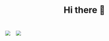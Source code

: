 <h1 class="bigText" align="center">Hi there 👋</h1>

<br>

<p class="images">
    <img class="score" src="https://github-readme-stats.vercel.app/api?username=zanz1n&show_icons=true&theme=dracula">
    <span>⠀</span>
    <img class="langs"
        src="https://github-readme-stats.vercel.app/api/top-langs/?username=zanz1n&layout=compact&theme=dracula">
</p>
